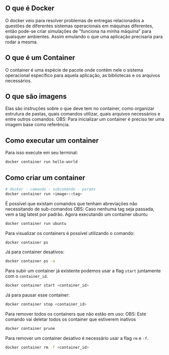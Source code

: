 ## O que é Docker

O docker veio para resolver problemas de entregas relacionados a questões de diferentes sistemas operacionais em máquinas diferentes, então pode-se criar simulações de "funciona na minha máquina" para quaisquer ambientes. Assim emulando o que uma aplicação precisaria para rodar a mesma.

## O que é um Container

O container é uma espécie de pacote onde contém nele o sistema operacional específico para aquela aplicação, as bibliotecas e os arquivos necessários.

## O que são imagens

Elas são instruções sobre o que deve tem no container, como organizar estrutura de pastas, quais comandos utilizar, quais arquivos necessários e entre outros comandos. OBS: Para inicializar um container é preciso ter uma imagem base como referência.

## Como executar um container

Para isso execute em seu terminal:

```bash
docker container run hello-world
```

## Como criar um container

```bash
# docker - comando - subcomando - params
docker container run <image>:<tag>
```

É possível que existam comandos que tenham abreviações não necessitando de sub-comandos
OBS: Caso nenhuma tag seja passada, vem a tag latest por padrão.
Agora executando um container ubuntu

```bash
docker container run ubuntu
```

Para visualizar os containers é possível utilizando o comando:

```bash
docker container ps
```

Já para container desativos:

```bash
docker container ps -a
```

Para subir um container já existente podemos usar a flag `start` juntamente com o `container_id`.

```bash
docker container start <container_id>
```

Já para pausar esse container:

```bash
docker container stop <container_id>
```

Para remover todos os containers que não estão em uso:
OBS: Este comando vai deletar todos os container que estiverem inativos

```bash
docker container prune
```

Para remover um container desativo é necessário usar a flag `rm` e `-f`.

```bash
docker container rm -f <container_id>
```
